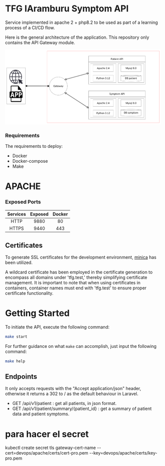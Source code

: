 # TFG IAramburu Symptom API

Service implemented in  apache 2 + php8.2 to be used as part of a learning process of a CI/CD flow.


Here is the general architecture of the application. This repository only contains the API Gateway module.

![General architecture](doc/img/diagram.png)

### Requirements

The requirements to deploy:
- Docker
- Docker-compose
- Make

# APACHE


### Exposed Ports
|  Services  |  Exposed  |  Docker  |
|:----------:|:---------:|:--------:|
|   HTTP     |   9880    |    80    |
|   HTTPS    |   9440    |    443   |



## Certificates
To generate SSL certificates for the development environment, [minica](https://bitbucket.org/iaramburu-tfg/devopsutility/src/main/) has been utilized.

A wildcard certificate has been employed in the certificate generation to encompass all domains under 'tfg.test,' thereby simplifying certificate management. It is important to note that when using certificates in containers, container names must end with 'tfg.test' to ensure proper certificate functionality.



# Getting Started


To initiate the API, execute the following command:

```bash
make start
```

For further guidance on what `make` can accomplish, just input the following command:

```bash
make help
```

## Endpoints

It only accepts requests with the "Accept application/json" header, otherwise it returns a 302 to / as the default behaviour in Laravel.

* GET /api/v1/patient : get all patients, in json format.
* GET /api/v1/patient/summary/{patient_id} : get a summary of patient data and patient symptoms.

# para hacer el secret
kubectl create secret tls gateway-cert-name     --cert=devops/apache/certs/cert-pro.pem     --key=devops/apache/certs/key-pro.pem

